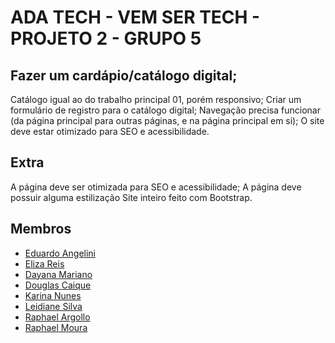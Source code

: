 <h1 color='green'> ADA TECH - VEM SER TECH - PROJETO 2 - GRUPO 5</h1>

## Fazer um cardápio/catálogo digital;
Catálogo igual ao do trabalho principal 01, porém responsivo;
Criar um formulário de registro para o catálogo digital;
Navegação precisa funcionar (da página principal para outras páginas, e na página principal em si);
O site deve estar otimizado para SEO e acessibilidade.
   
## Extra
A página deve ser otimizada para SEO e acessibilidade;
A página deve possuir alguma estilização
Site inteiro feito com Bootstrap.

## Membros
- <a href='https://github.com/Eduangelini'>Eduardo Angelini</a>
- <a href='https://github.com/elizacso'>Eliza Reis</a>
- <a href='https://github.com/day-mariano'>Dayana Mariano</a>
- <a href='https://github.com/douglascaique'>Douglas Caique</a>
- <a href='https://github.com/karinanuunes'>Karina Nunes</a>
- <a href='https://github.com/Profleide'>Leidiane Silva</a>
- <a href='https://github.com/arghaell'>Raphael Argollo</a>
- <a href='https://github.com/Raphaell-Alves'>Raphael Moura</a>
